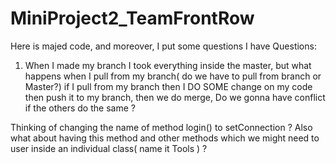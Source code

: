 # MiniProject2_TeamFrontRow

Here is majed code, and moreover, I put some questions I have
Questions: 
1. When I made my branch I took everything inside the master, but what happens when I pull from my branch( do we have to pull from 
branch or Master?) if I pull from my branch then I DO SOME change on my code then push it to my branch, then we do merge, Do we gonna
have conflict if the others do the same ? 


Thinking of changing the name of method login() to setConnection ? Also what about having this method and other methods which 
we might need to user inside an individual class( name it Tools ) ? 
